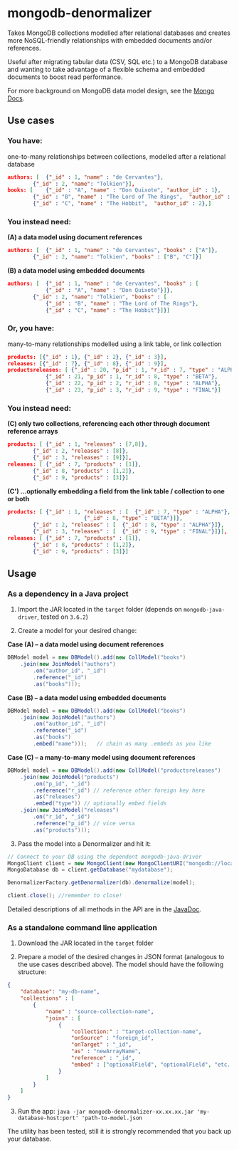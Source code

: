 # mongodb-denormalizer

Takes MongoDB collections modelled after relational databases and creates
more NoSQL-friendly relationships with embedded documents and/or references.

Useful after migrating tabular data (CSV, SQL etc.) to a MongoDB database
and wanting to take advantage of a flexible schema and embedded documents
to boost read performance.

For more background on MongoDB data model design, see the
[Mongo Docs](https://docs.mongodb.com/manual/core/data-model-design/).

## Use cases

### You have:
one-to-many relationships between collections, modelled after a relational database

```JSON
authors: [	{"_id" : 1, "name" : "de Cervantes"},
		{"_id" : 2, "name": "Tolkien"}],
books: [	{"_id" : "A", "name" : "Don Quixote", "author_id" : 1},
		{"_id" : "B", "name" : "The Lord of The Rings",  "author_id" : 2},
		{"_id" : "C", "name" : "The Hobbit",  "author_id" : 2},]
```
		
### You instead need:
**(A) a data model using document references**

```JSON
authors: [	{"_id" : 1, "name" : "de Cervantes", "books" : ["A"]},
		{"_id" : 2, "name": "Tolkien", "books" : ["B", "C"]}]
```

**(B) a data model using embedded documents**

```JSON
authors: [	{"_id" : 1, "name" : "de Cervantes", "books" : [
			{"_id" : "A", "name" : "Don Quixote"}]},
		{"_id" : 2, "name": "Tolkien", "books" : [
			{"_id" : "B", "name" : "The Lord of The Rings"},
			{"_id" : "C", "name" : "The Hobbit"}]}]
```

### Or, you have:
many-to-many relationships modelled using a link table, or link collection

```JSON
products: [{"_id" : 1}, {"_id" : 2}, {"_id" : 3}],
releases: [{"_id" : 7}, {"_id" : 8}, {"_id" : 9}],
productsreleases: [	{"_id" : 20, "p_id" : 1, "r_id" : 7, "type" : "ALPHA"},
			{"_id" : 21, "p_id" : 1, "r_id" : 8, "type" : "BETA"},
			{"_id" : 22, "p_id" : 2, "r_id" : 8, "type" : "ALPHA"},
			{"_id" : 23, "p_id" : 3, "r_id" : 9, "type" : "FINAL"}]
```
		
### You instead need:
**(C) only two collections, referencing each other through document reference arrays**

```JSON
products: [	{"_id" : 1, "releases" : [7,8]},
		{"_id" : 2, "releases" : [8]},
		{"_id" : 3, "releases" : [9]}],
releases: [	{"_id" : 7, "products" : [1]},
		{"_id" : 8, "products" : [1,2]},
		{"_id" : 9, "products" : [3]}]
```

**(C') ...optionally embedding a field from the link table / collection to one or both**

```JSON
products: [	{"_id" : 1, "releases" : [	{"_id" : 7, "type" : "ALPHA"},
						{"_id" : 8, "type" : "BETA"}]},
		{"_id" : 2, "releases" : [	{"_id" : 8, "type" : "ALPHA"}]},
		{"_id" : 3, "releases" : [	{"_id" : 9, "type" : "FINAL"}]}],
releases: [	{"_id" : 7, "products" : [1]},
		{"_id" : 8, "products" : [1,2]},
		{"_id" : 9, "products" : [3]}]
```
					
## Usage

### As a dependency in a Java project

1. Import the JAR located in the `target` folder (depends on `mongodb-java-driver`,
tested on `3.6.2`)

2. Create a model for your desired change:

**Case (A) – a data model using document references**

```Java
DBModel model = new DBModel().add(new CollModel("books")
	.join(new JoinModel("authors")
		.on("author_id", "_id")
		.reference("_id")
		.as("books")));
```

**Case (B) – a data model using embedded documents**
		
```Java
DBModel model = new DBModel().add(new CollModel("books")
	.join(new JoinModel("authors")
		.on("author_id", "_id")
		.reference("_id")
		.as("books")
		.embed("name")));	// chain as many .embeds as you like
```
					
**Case (C) – a many-to-many model using document references**
		
```Java
DBModel model = new DBModel().add(new CollModel("productsreleases")
	.join(new JoinModel("products")
		.on("p_id", "_id")
		.reference("r_id") // reference other foreign key here
		.as("releases")
		.embed("type")) // optionally embed fields
	.join(new JoinModel("releases")
		.on("r_id", "_id")
		.reference("p_id") // vice versa
		.as("products")));
```
					
3. Pass the model into a Denormalizer and hit it:
		
```Java
// Connect to your DB using the dependent mongodb-java-driver
MongoClient client = new MongoClient(new MongoClientURI("mongodb://localhost:27017"));
MongoDatabase db = client.getDatabase("mydatabase");

DenormalizerFactory.getDenormalizer(db).denormalize(model);

client.close(); //remember to close!
```
		
Detailed descriptions of all methods in the API are in the [JavaDoc](https://mgackowski.github.io/mongodb-denormalizer/).

### As a standalone command line application

1. Download the JAR located in the `target` folder

2. Prepare a model of the desired changes in JSON format (analogous to the use
cases described above). The model should have the following structure:

```JSON
{
	"database": "my-db-name",
	"collections" : [
		{
			"name" : "source-collection-name",
			"joins" : [
				{
					"collection:" : "target-collection-name",
					"onSource" : "foreign_id",
					"onTarget" : "_id",
					"as" : "newArrayName",
					"reference" : "_id",
					"embed" : ["optionalField", "optionalField", "etc..."]
				}
			]
		}
	]
}
```

3. Run the app: `java -jar mongodb-denormalizer-xx.xx.xx.jar 'my-database-host:port' 'path-to-model.json`

The utility has been tested, still it is strongly recommended that you back up your database.
